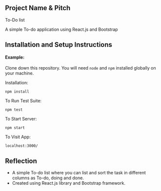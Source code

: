 ## Project Name & Pitch


To-Do list

A simple To-do application using React.js and Bootstrap


## Installation and Setup Instructions

#### Example:  

Clone down this repository. You will need `node` and `npm` installed globally on your machine.  

Installation:

`npm install`  

To Run Test Suite:  

`npm test`  

To Start Server:

`npm start`  

To Visit App:

`localhost:3000/`  

## Reflection

  - A simple To-do list where you can list and sort the task in different columns as To-do, doing and done.
  - Created using React.js library and Bootstrap framework.
  
